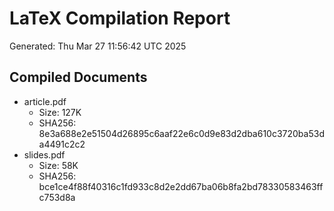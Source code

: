 # LaTeX Compilation Report
Generated: Thu Mar 27 11:56:42 UTC 2025
## Compiled Documents
- article.pdf
  - Size: 127K
  - SHA256: 8e3a688e2e51504d26895c6aaf22e6c0d9e83d2dba610c3720ba53da4491c2c2
- slides.pdf
  - Size: 58K
  - SHA256: bce1ce4f88f40316c1fd933c8d2e2dd67ba06b8fa2bd78330583463ffc753d8a
